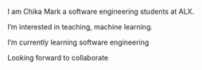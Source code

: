 I am Chika Mark a software engineering students at ALX.

I’m interested in teaching, machine learning.

I’m currently learning software engineering

Looking forward to collaborate
